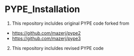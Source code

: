 # PYPE_Installation
1. This repository incluldes original PYPE code forked from 
  - https://github.com/mazerj/pype2  
  - https://github.com/mazerj/pype3
2. This repository incluldes revised PYPE code
